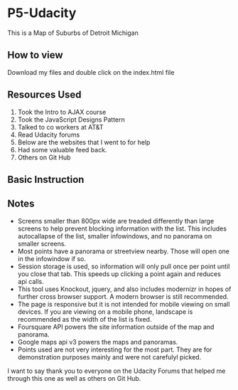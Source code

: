 # P5-Udacity
This is a Map of Suburbs of Detroit Michigan

## How to view

Download my files and double click on the index.html file

## Resources Used
1. Took the Intro to AJAX course
2. Took the JavaScript Designs Pattern
3. Talked to co workers at AT&T
4. Read Udacity forums
5. Below are the websites that I went to for help
6. Had some valuable feed back.
7. Others on Git Hub
## Basic Instruction

## Notes

* Screens smaller than 800px wide are treaded differently than large screens to help prevent blocking information with the list.  This includes autocallapse of the list, smaller infowindows, and no panorama on smaller screens.
* Most points have a panorama or streetview nearby.  Those will open one in the infowindow if so.
* Session storage is used, so information will only pull once per point until you close that tab.  This speeds up clicking a point again and reduces api calls.
* This tool uses Knockout, jquery, and also includes modernizr in hopes of further cross browser support.  A modern browser is still recommended.
* The page is responsive but it is not intended for mobile viewing on small devices.  If you are viewing on a mobile phone, landscape is recommended as the width of the list is fixed.
* Foursquare API powers the site information outside of the map and panorama.
* Google maps api v3 powers the maps and panoramas.
* Points used are not very interesting for the most part.  They are for demonstration purposes mainly and were not carefulyl picked.

I want to say thank you to everyone on the Udacity Forums that helped me through this one as well as others on Git Hub.
